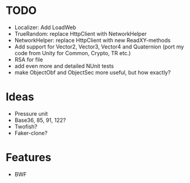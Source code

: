# TODO
* Localizer: Add LoadWeb
* TrueRandom: replace HttpClient with NetworkHelper
* NetworkHelper: replace HttpClient with new ReadXY-methods
* Add support for Vector2, Vector3, Vector4 and Quaternion (port my code from Unity for Common, Crypto, TR etc.)
* RSA for file
* add even more and detailed NUnit tests
* make ObjectObf and ObjectSec more useful, but how exactly?

# Ideas
* Pressure unit
* Base36, 85, 91, 122?
* Twofish?
* Faker-clone?

# Features
* BWF